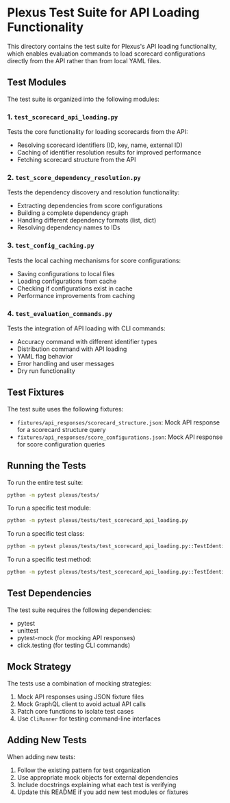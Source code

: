 # Plexus Test Suite for API Loading Functionality

This directory contains the test suite for Plexus's API loading functionality, which enables evaluation commands to load scorecard configurations directly from the API rather than from local YAML files.

## Test Modules

The test suite is organized into the following modules:

### 1. `test_scorecard_api_loading.py`

Tests the core functionality for loading scorecards from the API:
- Resolving scorecard identifiers (ID, key, name, external ID)
- Caching of identifier resolution results for improved performance
- Fetching scorecard structure from the API

### 2. `test_score_dependency_resolution.py`

Tests the dependency discovery and resolution functionality:
- Extracting dependencies from score configurations
- Building a complete dependency graph
- Handling different dependency formats (list, dict)
- Resolving dependency names to IDs

### 3. `test_config_caching.py`

Tests the local caching mechanisms for score configurations:
- Saving configurations to local files
- Loading configurations from cache
- Checking if configurations exist in cache
- Performance improvements from caching

### 4. `test_evaluation_commands.py`

Tests the integration of API loading with CLI commands:
- Accuracy command with different identifier types
- Distribution command with API loading
- YAML flag behavior
- Error handling and user messages
- Dry run functionality

## Test Fixtures

The test suite uses the following fixtures:

- `fixtures/api_responses/scorecard_structure.json`: Mock API response for a scorecard structure query
- `fixtures/api_responses/score_configurations.json`: Mock API response for score configuration queries

## Running the Tests

To run the entire test suite:

```bash
python -m pytest plexus/tests/
```

To run a specific test module:

```bash
python -m pytest plexus/tests/test_scorecard_api_loading.py
```

To run a specific test class:

```bash
python -m pytest plexus/tests/test_scorecard_api_loading.py::TestIdentifierResolution
```

To run a specific test method:

```bash
python -m pytest plexus/tests/test_scorecard_api_loading.py::TestIdentifierResolution::test_scorecard_identifier_resolution_caching
```

## Test Dependencies

The test suite requires the following dependencies:
- pytest
- unittest
- pytest-mock (for mocking API responses)
- click.testing (for testing CLI commands)

## Mock Strategy

The tests use a combination of mocking strategies:
1. Mock API responses using JSON fixture files
2. Mock GraphQL client to avoid actual API calls
3. Patch core functions to isolate test cases
4. Use `CliRunner` for testing command-line interfaces

## Adding New Tests

When adding new tests:
1. Follow the existing pattern for test organization
2. Use appropriate mock objects for external dependencies
3. Include docstrings explaining what each test is verifying
4. Update this README if you add new test modules or fixtures 